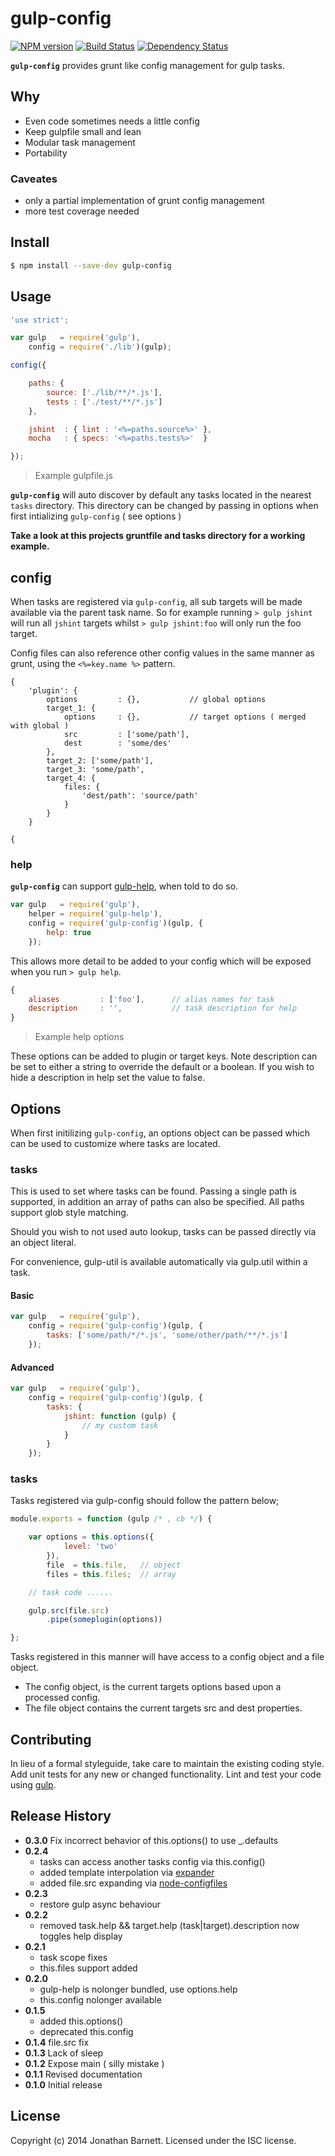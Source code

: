 # gulp-config

[![NPM version][npm-image]][npm-url] [![Build Status][travis-image]][travis-url] [![Dependency Status][daviddm-url]][daviddm-image]

**`gulp-config`** provides grunt like config management for gulp tasks.

## Why

- Even code sometimes needs a little config
- Keep gulpfile small and lean
- Modular task management
- Portability

### Caveates

- only a partial implementation of grunt config management
- more test coverage needed

## Install

```bash
$ npm install --save-dev gulp-config
```

## Usage

```javascript
'use strict';

var gulp   = require('gulp'),
    config = require('./lib')(gulp);

config({

    paths: {
        source: ['./lib/**/*.js'],
        tests : ['./test/**/*.js']
    },

    jshint  : { lint : '<%=paths.source%>' },
    mocha   : { specs: '<%=paths.tests%>'  }

});
```
> Example gulpfile.js

**`gulp-config`** will auto discover by default any tasks located in the nearest `tasks` directory. This directory can be changed by passing in options when first intializing `gulp-config` ( see options )

**Take a look at this projects gruntfile and tasks directory for a working example.**

## config

When tasks are registered via `gulp-config`, all sub targets will be made available via the parent task name. So for example running `> gulp jshint` will run all `jshint` targets whilst `> gulp jshint:foo` will only run the foo target.

Config files can also reference other config values in the same manner as grunt, using the `<%=key.name %>` pattern.

```
{
    'plugin': {
        options 		: {}, 			// global options
        target_1: {
            options		: {}, 			// target options ( merged with global )
            src 		: ['some/path'],
            dest		: 'some/des'
        },
        target_2: ['some/path'],
        target_3: 'some/path',
        target_4: {
            files: {
                'dest/path': 'source/path'
            }
        }
    }

{
```

### help

**`gulp-config`** can support [gulp-help](gulp-help), when told to do so.

```javascript
var gulp   = require('gulp'),
    helper = require('gulp-help'),
    config = require('gulp-config')(gulp, {
        help: true
    });
```

This allows more detail to be added to your config which will be exposed when you run `> gulp help`.

```javascript
{
    aliases 		: ['foo'],  	// alias names for task
    description 	: '', 			// task description for help
}
```
> Example help options

These options can be added to plugin or target keys. Note description can be set to either a string to override the default or a boolean. If you wish to hide a description in help set the value to false.

## Options

When first initilizing `gulp-config`, an options object can be passed which can be used to customize where tasks are located.

### tasks

This is used to set where tasks can be found. Passing a single path is supported, in addition an array of paths can also be specified. All paths support glob style matching.

Should you wish to not used auto lookup, tasks can be passed directly via an object literal.

For convenience, gulp-util is available automatically via gulp.util within a task.

#### Basic

```javascript
var gulp   = require('gulp'),
    config = require('gulp-config')(gulp, {
        tasks: ['some/path/*/*.js', 'some/other/path/**/*.js']
    });
```

#### Advanced

```javascript
var gulp   = require('gulp'),
    config = require('gulp-config')(gulp, {
        tasks: {
            jshint: function (gulp) {
                // my custom task
            }
        }
    });
```
### tasks

Tasks registered via gulp-config should follow the pattern below;

```javascript
module.exports = function (gulp /* , cb */) {

    var options = this.options({
            level: 'two'
        }),
        file  = this.file,   // object
        files = this.files;  // array

    // task code ......

    gulp.src(file.src)
        .pipe(someplugin(options))

};
```
Tasks registered in this manner will have access to a config object and a file object.

- The config object, is the current targets options based upon a processed config.
- The file object contains the current targets src and dest properties.

## Contributing

In lieu of a formal styleguide, take care to maintain the existing coding style. Add unit tests for any new or changed functionality. Lint and test your code using [gulp](http://gulpjs.com/).

## Release History

- **0.3.0** Fix incorrect behavior of this.options() to use _.defaults
- **0.2.4**
    - tasks can access another tasks config via this.config()
    - added template interpolation via [expander](https://github.com/tkellen/node-expander)
    - added file.src expanding via [node-configfiles](https://github.com/tkellen/node-configfiles)
- **0.2.3**
    - restore gulp async behaviour
- **0.2.2**
    - removed task.help && target.help (task|target).description now toggles help display
- **0.2.1**
    - task scope fixes
    - this.files support added
- **0.2.0**
    - gulp-help is nolonger bundled, use options.help
    - this.config nolonger available
- **0.1.5**
    - added this.options()
    - deprecated this.config
- **0.1.4** file.src fix
- **0.1.3** Lack of sleep
- **0.1.2** Expose main ( silly mistake )
- **0.1.1** Revised documentation
- **0.1.0** Initial release

## License

Copyright (c) 2014 Jonathan Barnett. Licensed under the ISC license.

[gulp-help]: https://github.com/chmontgomery/gulp-help
[npm-url]: https://npmjs.org/package/gulp-config
[npm-image]: https://badge.fury.io/js/gulp-config.svg
[travis-url]: https://travis-ci.org/indieisaconcept/gulp-config
[travis-image]: https://travis-ci.org/indieisaconcept/gulp-config.svg?branch=master
[daviddm-url]: https://david-dm.org/indieisaconcept/gulp-config.svg?theme=shields.io
[daviddm-image]: https://david-dm.org/indieisaconcept/gulp-config
